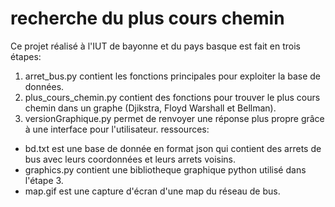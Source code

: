# recherche du plus cours chemin
Ce projet réalisé à l'IUT de bayonne et du pays basque est fait en trois étapes:
1. arret_bus.py contient les fonctions principales pour exploiter la base de données.
2. plus_cours_chemin.py contient des fonctions pour trouver le plus cours chemin dans un graphe (Djikstra, Floyd Warshall et Bellman).
3. versionGraphique.py permet de renvoyer une réponse plus propre grâce à une interface pour l'utilisateur.
ressources:
- bd.txt est une base de donnée en format json qui contient des arrets de bus avec leurs coordonnées et leurs arrets voisins.
- graphics.py contient une bibliotheque graphique python utilisé dans l'étape 3.
- map.gif est une capture d'écran d'une map du réseau de bus.

	
